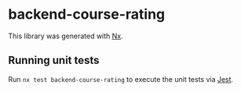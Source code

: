 # backend-course-rating

This library was generated with [Nx](https://nx.dev).

## Running unit tests

Run `nx test backend-course-rating` to execute the unit tests via [Jest](https://jestjs.io).
